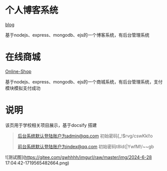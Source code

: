 

# 个人博客系统

[blog](http://school.gwhim.cn:30101)

基于nodejs、express、mongodb、ejs的一个博客系统，有后台管理系统

# 在线商城

[Online-Shop](http://school.gwhim.cn:30201)

基于nodejs、express、mongodb、ejs的一个商城系统，有后台管理系统，支付模块模拟支付成功



# 说明

该页用于学校相关项目展示，基于docsify 搭建

> 后台系统默认登陆账户为admin@qq.com 初始密码[_!$rvg/cswKkI!o
>
> 前台系统默认登陆账户为index@qq.com 初始密码t8Id{|YwfM!/~~gb

![测试图](https://gitee.com/gwhhhh/imgurl/raw/master/img/2024-6-28  17:04:42-1719565482664.png)
